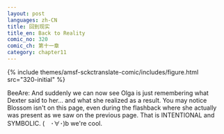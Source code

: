 ```yaml
---
layout: post
languages: zh-CN
title: 回到现实
title_en: Back to Reality
comic_no: 320
comic_ch: 第十一章
category: chapter11
---
```

{% include themes/amsf-sckctranslate-comic/includes/figure.html src="320-initial" %}

BeeAre: And suddenly we can now see Olga is just remembering what Dexter said to her... and what she realized as a result. You may notice Blossom isn't on this page, even during the flashback where she actually was present as we saw on the previous page. That is INTENTIONAL and SYMBOLIC. (　･∀･)b we're cool.

